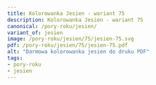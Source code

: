 ```yaml
---
title: Kolorowanka Jesien - wariant 75
description: Kolorowanka Jesien - wariant 75
canonical: /pory-roku/jesien/
variant_of: jesien
image: /pory-roku/jesien/75/jesien-75.svg
pdf: /pory-roku/jesien/75/jesien-75.pdf
alt: "Darmowa kolorowanka jesien do druku PDF"
tags:
- pory-roku
- jesien
---
```

